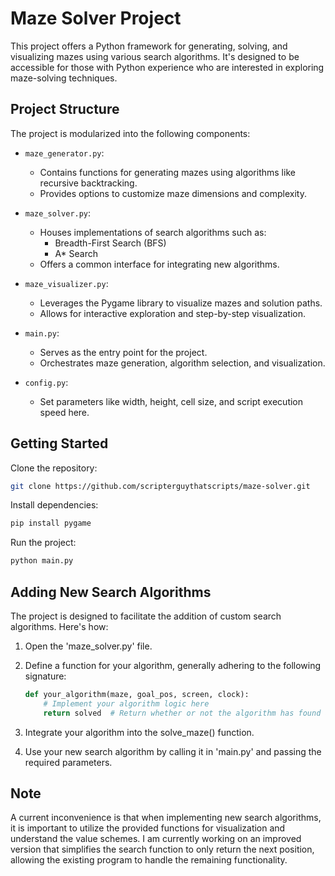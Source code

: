 # Maze Solver Project

This project offers a Python framework for generating, solving, and visualizing mazes using various search algorithms. It's designed to be accessible for those with Python experience who are interested in exploring maze-solving techniques.

## Project Structure

The project is modularized into the following components:

- `maze_generator.py`:
  - Contains functions for generating mazes using algorithms like recursive backtracking.
  - Provides options to customize maze dimensions and complexity.

- `maze_solver.py`:
  - Houses implementations of search algorithms such as:
    - Breadth-First Search (BFS)
    - A* Search
  - Offers a common interface for integrating new algorithms.

- `maze_visualizer.py`:
  - Leverages the Pygame library to visualize mazes and solution paths.
  - Allows for interactive exploration and step-by-step visualization.

- `main.py`:
  - Serves as the entry point for the project.
  - Orchestrates maze generation, algorithm selection, and visualization.

- `config.py`:
   - Set parameters like width, height, cell size, and script execution speed here.
## Getting Started

Clone the repository:

```bash
git clone https://github.com/scripterguythatscripts/maze-solver.git
```

Install dependencies:

```bash
pip install pygame
```

Run the project:

```bash
python main.py
```

## Adding New Search Algorithms

The project is designed to facilitate the addition of custom search algorithms. Here's how:

1. Open the 'maze_solver.py' file.
2. Define a function for your algorithm, generally adhering to the following signature:

    ```python
    def your_algorithm(maze, goal_pos, screen, clock):
        # Implement your algorithm logic here
        return solved  # Return whether or not the algorithm has found an exit
    ```

3. Integrate your algorithm into the solve_maze() function.
4. Use your new search algorithm by calling it in 'main.py' and passing the required parameters.

## Note

A current inconvenience is that when implementing new search algorithms, it is important to utilize the provided functions for visualization and understand the value schemes. I am currently working on an improved version that simplifies the search function to only return the next position, allowing the existing program to handle the remaining functionality.
